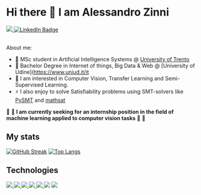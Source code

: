 # Hi there 👋 I am Alessandro Zinni

<div id="badges">
  <a href="https://github.com/Zinni98">
    <img src="https://img.shields.io/badge/GitHub-100000?style=for-the-badge&logo=github&logoColor=white"/>
  </a>
  <a href="https://www.linkedin.com/in/alessandro-zinni-aa589415a/">
    <img src="https://img.shields.io/badge/LinkedIn-blue?style=for-the-badge&logo=linkedin&logoColor=white" alt="LinkedIn Badge"/>
  </a>
</div>

<br>

About me:

- :book: MSc student in Artificial Intelligence Systems @ [University of Trento](https://www.unitn.it/)
- :green_book: Bachelor Degree in Internet of things, Big Data & Web @ [University of Udine](https://www.uniud.it/it
- 🔭 I am interested in Computer Vision, Transfer Learning and Semi-Supervised Learning.
- :zap: I also enjoy to solve Satisfiability problems using SMT-solvers like [PySMT](https://pypi.org/project/PySMT/) and [mathsat](https://mathsat.fbk.eu/)

:mag_right: :mag_right: **I am currently seeking for an internship position in the field of machine learning applied to computer vision tasks** :mag_right: :mag_right:


## My stats
[![GitHub Streak](http://github-readme-streak-stats.herokuapp.com?user=Zinni98&theme=dark&background=000000)](https://git.io/streak-stats)
[![Top Langs](https://github-readme-stats.vercel.app/api/top-langs/?username=Zinni98&layout=compact&theme=vision-friendly-dark)](https://github.com/anuraghazra/github-readme-stats)

## Technologies
<div id="tech">
  <a href="https://www.python.org/">
    <img src="https://img.shields.io/badge/Python-FFD43B?style=for-the-badge&logo=python&logoColor=blue"/>
  </a>
  <a href="https://pytorch.org/">
    <img src="https://img.shields.io/badge/PyTorch-EE4C2C?style=for-the-badge&logo=pytorch&logoColor=white"/>
  </a>
  <a href="https://numpy.org/">
    <img src="https://img.shields.io/badge/Numpy-777BB4?style=for-the-badge&logo=numpy&logoColor=white"/>
  </a>
  <a href="https://scikit-learn.org/stable/">
    <img src="https://img.shields.io/badge/scikit_learn-F7931E?style=for-the-badge&logo=scikit-learn&logoColor=white"/>
  </a>
  <a href="https://pandas.pydata.org/">
    <img src="https://img.shields.io/badge/Pandas-2C2D72?style=for-the-badge&logo=pandas&logoColor=white"/>
  </a>
  
  <img src="https://img.shields.io/badge/C-00599C?style=for-the-badge&logo=c&logoColor=white"/>
  <img src="https://img.shields.io/badge/C%2B%2B-00599C?style=for-the-badge&logo=c%2B%2B&logoColor=white"/>
</div>


<!--
**Zinni98/Zinni98** is a ✨ _special_ ✨ repository because its `README.md` (this file) appears on your GitHub profile.

Here are some ideas to get you started:

- 🔭 I’m currently working on ...
- 🌱 I’m currently learning ...
- 👯 I’m looking to collaborate on ...
- 🤔 I’m looking for help with ...
- 💬 Ask me about ...
- 📫 How to reach me: ...
- 😄 Pronouns: ...
- ⚡ Fun fact: ...
-->

